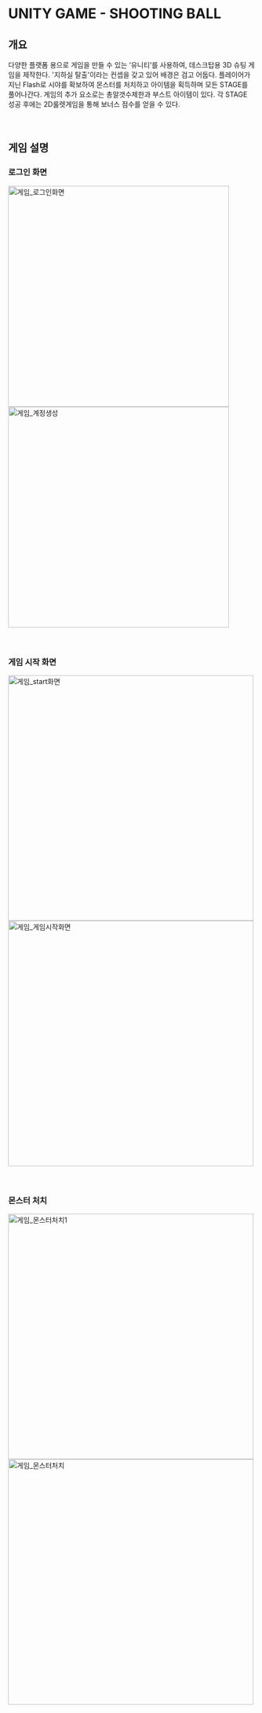 UNITY GAME - SHOOTING BALL
============================   
개요
----  
다양한 플랫폼 용으로 게임을 만들 수 있는 ‘유니티’를 사용하여, 데스크탑용 3D 슈팅 게임을 제작한다.
'지하실 탈출'이라는 컨셉을 갖고 있어 배경은 검고 어둡다. 플레이어가 지닌 Flash로 시야를 확보하여 몬스터를 처치하고 아이템을 획득하며 모든 STAGE를 풀어나간다.
게임의 추가 요소로는 총알갯수제한과 부스트 아이템이 있다. 각 STAGE 성공 후에는 2D룰렛게임을 통해 보너스 점수를 얻을 수 있다.
<br>
<br>
<br>

게임 설명
------------
### 로그인 화면
<div>
<img width="450" alt="게임_로그인화면" src="https://user-images.githubusercontent.com/60821744/92360675-2f228a00-f128-11ea-84aa-a519f94a8011.PNG">
<img width="450" alt="게임_계정생성" src="https://user-images.githubusercontent.com/60821744/92360829-6abd5400-f128-11ea-85f4-dead3f047dd6.PNG">
</div>
<br>
<br>

### 게임 시작 화면
<div>
<img width="500" alt="게임_start화면" src="https://user-images.githubusercontent.com/60821744/92361875-0bf8da00-f12a-11ea-904d-f2c040b6bca4.PNG">
<img width="500" alt="게임_게임시작화면" src="https://user-images.githubusercontent.com/60821744/92361895-16b36f00-f12a-11ea-9193-9a424de05769.PNG">
</div>
<br>
<br>

### 몬스터 처치
<div>
<img width="500" alt="게임_몬스터처치1" src="https://user-images.githubusercontent.com/60821744/92362331-d30d3500-f12a-11ea-910c-96ec0699f48b.PNG">
<img width="500" alt="게임_몬스터처치" src="https://user-images.githubusercontent.com/60821744/92362377-e3251480-f12a-11ea-83c2-d29b51803b33.PNG">
</div>




